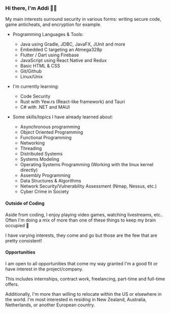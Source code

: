 ### Hi there, I'm Addi 👋🏻

My main interests surround security in various forms: writing secure code, game anticheats, and encryption for example.

- Programming Languages & Tools:
  - Java using Gradle, JDBC, JavaFX, JUnit and more
  - Embedded C targeting an Atmega328p
  - Flutter / Dart using Firebase
  - JavaScript using React Native and Redux
  - Basic HTML & CSS
  - Git/Github
  - Linux/Unix 

- I'm currently learning:
  - Code Security
  - Rust with Yew.rs (React-like framework) and Tauri
  - C# with .NET and MAUI
  
- Some skills/topics I have already learned about:
  - Asynchronous programming
  - Object Oriented Programming
  - Functional Programming
  - Networking
  - Threading
  - Distributed Systems
  - Systems Modeling
  - Operating Systems Programming (Working with the linux kernel directly)
  - Assembly Programming
  - Data Structures & Algorithms
  - Network Security/Vulnerability Assessment (Nmap, Nessus, etc.)
  - Cyber Crime in Society

 #### Outside of Coding
 
 Aside from coding, I enjoy playing video games, watching livestreams, etc.. Often I'm doing a mix of more than one of these things to keep my brain occupied 🙂 
 
 I have varying interests, they come and go but those are the few that are pretty consistent!
 
 #### Opportunities
 
 I am open to all opportunities that come my way granted I'm a good fit or have interest in the project/company.  
 
 This includes internships, contract work, freelancing, part-time and full-time offers.
 
 Additionally, I'm more than willing to relocate within the US or elsewhere in the world.  I'm most interested in residing in New Zealand, Australia, Netherlands, or another European country.  
